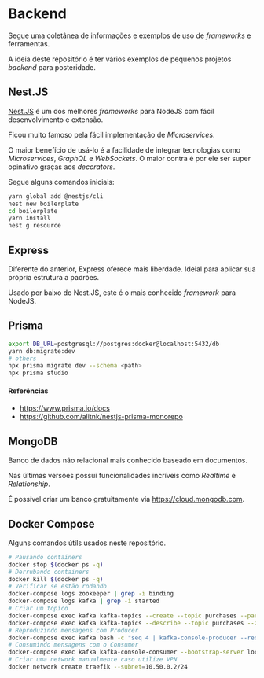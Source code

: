 # Backend

Segue uma coletânea de informações e exemplos de uso de _frameworks_ e ferramentas.

A ideia deste repositório é ter vários exemplos de pequenos projetos _backend_ para posteridade.

## Nest.JS

[Nest.JS](https://docs.nestjs.com/) é um dos melhores _frameworks_ para NodeJS com fácil desenvolvimento e extensão.

Ficou muito famoso pela fácil implementação de _Microservices_.

O maior benefício de usá-lo é a facilidade de integrar tecnologias como _Microservices_, _GraphQL_ e _WebSockets_. O maior contra é por ele ser super opinativo graças aos _decorators_.

Segue alguns comandos iniciais:

```sh
yarn global add @nestjs/cli
nest new boilerplate
cd boilerplate
yarn install
nest g resource
```

## Express

Diferente do anterior, Express oferece mais liberdade. Ideial para aplicar sua própria estrutura a padrões.

Usado por baixo do Nest.JS, este é o mais conhecido _framework_ para NodeJS.

## Prisma

```sh
export DB_URL=postgresql://postgres:docker@localhost:5432/db
yarn db:migrate:dev
# others
npx prisma migrate dev --schema <path>
npx prisma studio
```

#### Referências

- https://www.prisma.io/docs
- https://github.com/alitnk/nestjs-prisma-monorepo

## MongoDB

Banco de dados não relacional mais conhecido baseado em documentos.

Nas últimas versões possui funcionalidades incríveis como _Realtime_ e _Relationship_.

É possível criar um banco gratuitamente via https://cloud.mongodb.com.

## Docker Compose

Alguns comandos útils usados neste repositório.

```sh
# Pausando containers
docker stop $(docker ps -q)
# Derrubando containers
docker kill $(docker ps -q)
# Verificar se estão rodando
docker-compose logs zookeeper | grep -i binding
docker-compose logs kafka | grep -i started
# Criar um tópico
docker-compose exec kafka kafka-topics --create --topic purchases --partitions 1 --replication-factor 1 --if-not-exists --zookeeper localhost:2181
docker-compose exec kafka kafka-topics --describe --topic purchases --zookeeper localhost:2181
# Reproduzindo mensagens com Producer
docker-compose exec kafka bash -c "seq 4 | kafka-console-producer --request-required-acks 1 --broker-list localhost:9092 --topic purchases && echo 'Produced 4 messages.'"
# Consumindo mensagens com o Consumer
docker-compose exec kafka kafka-console-consumer --bootstrap-server localhost:9092 --topic purchases --from-beginning --max-messages 100
# Criar uma network manualmente caso utilize VPN
docker network create traefik --subnet=10.50.0.2/24
```
